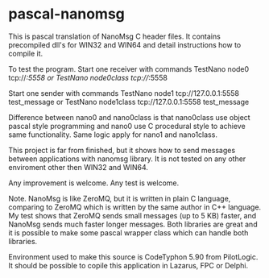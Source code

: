 # pascal-nanomsg
This is pascal translation of NanoMsg C header files. It contains precompiled dll's for WIN32 and WIN64 and detail instructions how to compile it.

To test the program.
Start one receiver with commands
TestNano node0 tcp://*:5558
or
TestNano node0class tcp://*:5558

Start one sender with commands
TestNano node1 tcp://127.0.0.1:5558 test_message
or
TestNano node1class tcp://127.0.0.1:5558 test_message

Difference between nano0 and nano0class is that nano0class use object pascal style programming and nano0 use C procedural style to achieve same functionality. Same logic apply for nano1 and nano1class.

This project is far from finished, but it shows how to send messages between applications with nanomsg library. It is not tested on any other enviroment other then WIN32 and WIN64. 

Any improvement is welcome. Any test is welcome.

Note. NanoMsg is like ZeroMQ, but it is written in plain C language, comparing to ZeroMQ which is written by the same author in C++ language. My test shows that ZeroMQ sends small messages (up to 5 KB) faster, and NanoMsg sends much faster longer messages. Both libraries are great and it is possible to make some pascal wrapper class which can handle both libraries.

Environment used to make this source is CodeTyphon 5.90 from PilotLogic. It should be possible to copile this application in Lazarus, FPC or Delphi.
